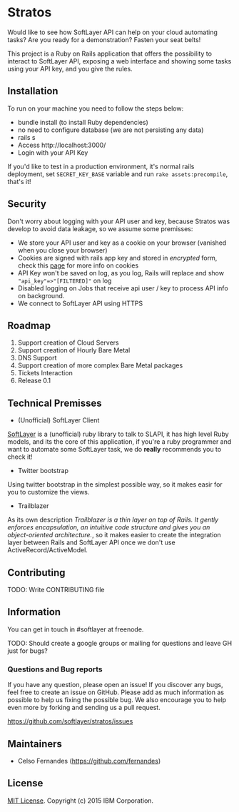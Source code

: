 # Stratos

Would like to see how SoftLayer API can help on your cloud automating tasks? Are you ready for a demonstration? Fasten your seat belts!

This project is a Ruby on Rails application that offers the possibility to interact to SoftLayer API, exposing a web interface and showing some tasks using your API key, and you give the rules.

## Installation

To run on your machine you need to follow the steps below:

* bundle install (to install Ruby dependencies)
* no need to configure database (we are not persisting any data)
* rails s
* Access http://localhost:3000/
* Login with your API Key

If you'd like to test in a production environment, it's normal rails deployment, set `SECRET_KEY_BASE` variable and run `rake assets:precompile`, that's it!

## Security

Don't worry about logging with your API user and key, because Stratos was develop to avoid data leakage, so we assume some premisses:

* We store your API user and key as a cookie on your browser (vanished when you close your browser)
* Cookies are signed with rails app key and stored in _encrypted_ form, check this [page](http://api.rubyonrails.org/classes/ActionDispatch/Cookies.html]) for more info on cookies
* API Key won't be saved on log, as you log, Rails will replace and show `"api_key"=>"[FILTERED]"` on log
* Disabled logging on Jobs that receive api user / key to process API info on background.
* We connect to SoftLayer API using HTTPS

## Roadmap

1. Support creation of Cloud Servers
2. Support creation of Hourly Bare Metal
3. DNS Support
4. Support creation of more complex Bare Metal packages
5. Tickets Interaction
6. Release 0.1

## Technical Premisses

* (Unofficial) SoftLayer Client

[SoftLayer](http://github.com/zertico/softlayer) is a (unofficial) ruby library to talk to SLAPI, it has high level Ruby models, and its the core of this application, if you're a ruby programmer and want to automate some SoftLayer task, we do **really** recommends you to check it!

* Twitter bootstrap

Using twitter bootstrap in the simplest possible way, so it makes easir for you to customize the views.

* Trailblazer

As its own description _Trailblazer is a thin layer on top of Rails. It gently enforces encapsulation, an intuitive code structure and gives you an object-oriented architecture._, so it makes easier to create the integration layer between Rails and SoftLayer API once we don't use ActiveRecord/ActiveModel.

## Contributing

TODO: Write CONTRIBUTING file

## Information

You can get in touch in #softlayer at freenode.

TODO: Should create a google groups or mailing for questions and leave GH just for bugs?

### Questions and Bug reports

If you have any question, please open an issue! If you discover any bugs, feel free to create an issue on GitHub. Please add as much information as possible to help us fixing the possible bug. We also encourage you to help even more by forking and sending us a pull request.

https://github.com/softlayer/stratos/issues

## Maintainers

* Celso Fernandes (https://github.com/fernandes)

## License

[MIT License](LICENSE.md). Copyright (c) 2015 IBM Corporation.
